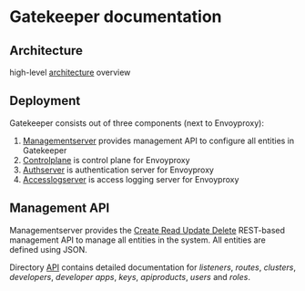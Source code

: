 # Gatekeeper documentation

## Architecture

high-level [architecture](architecture.md) overview

## Deployment

Gatekeeper consists out of three components (next to Envoyproxy):

1. [Managementserver](managementserver.md) provides management API to configure all entities in Gatekeeper
2. [Controlplane](controlplane.md) is control plane for Envoyproxy
3. [Authserver](authserver.md) is authentication server for Envoyproxy
4. [Accesslogserver](accesslogserver.md) is access logging server for Envoyproxy

## Management API

Managementserver provides the [Create Read Update Delete](https://en.wikipedia.org/wiki/Create,_read,_update_and_delete) REST-based management API to manage all entities in the system. All entities are defined using JSON.

Directory [API](api/README.md) contains detailed documentation for _listeners_, _routes_, _clusters_, _developers_, _developer apps_, _keys_, _apiproducts_, _users_ and _roles_.
